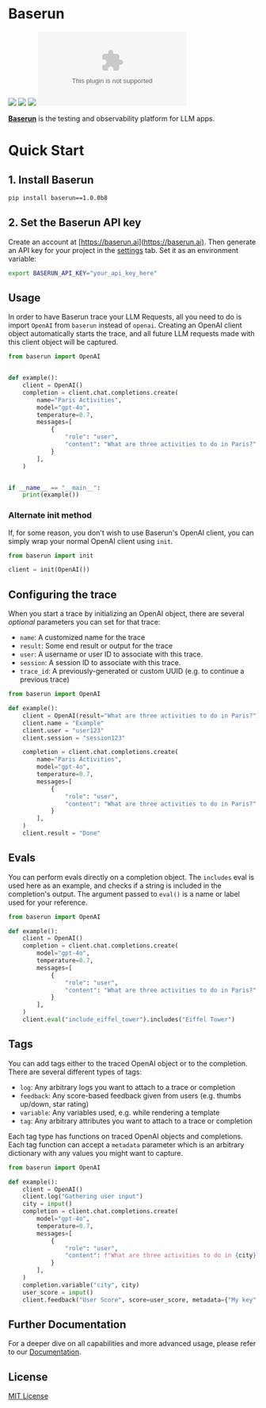 # Baserun


[![](https://img.shields.io/badge/Visit%20Us-baserun.ai-brightgreen)](https://baserun.ai)
[![](https://img.shields.io/badge/View%20Documentation-Docs-yellow)](https://docs.baserun.ai)
[![](https://img.shields.io/badge/Join%20our%20community-Discord-blue)](https://discord.gg/xEPFsvSmkb)
[![Twitter](https://img.shields.io/twitter/follow/baserun.ai?style=social)](https://twitter.com/baserunai)

**[Baserun](https://baserun.ai)** is the testing and observability platform for LLM apps.

# Quick Start

## 1. Install Baserun

```bash
pip install baserun==1.0.0b8
```

## 2. Set the Baserun API key
Create an account at [https://baserun.ai](https://baserun.ai). Then generate an API key for your project in the [settings](https://baserun.ai/settings) tab. Set it as an environment variable:

```bash
export BASERUN_API_KEY="your_api_key_here"
```

## Usage

In order to have Baserun trace your LLM Requests, all you need to do is import `OpenAI` from `baserun` instead of `openai`. Creating an OpenAI client object automatically starts the trace, and all future LLM requests made with this client object will be captured.

<CodeGroup>

```python python
from baserun import OpenAI


def example():
    client = OpenAI()
    completion = client.chat.completions.create(
        name="Paris Activities",
        model="gpt-4o",
        temperature=0.7,
        messages=[
            {
                "role": "user",
                "content": "What are three activities to do in Paris?"
            }
        ],
    )


if __name__ == "__main__":
    print(example())
```

### Alternate init method

If, for some reason, you don't wish to use Baserun's OpenAI client, you can simply wrap your normal OpenAI client using `init`.

```python python
from baserun import init

client = init(OpenAI())
```

</CodeGroup>

## Configuring the trace

When you start a trace by initializing an OpenAI object, there are several _optional_ parameters you can set for that trace:

- `name`: A customized name for the trace
- `result`: Some end result or output for the trace
- `user`: A username or user ID to associate with this trace.
- `session`: A session ID to associate with this trace.
- `trace_id`: A previously-generated or custom UUID (e.g. to continue a previous trace)

```python
from baserun import OpenAI

def example():
    client = OpenAI(result="What are three activities to do in Paris?")
    client.name = "Example"
    client.user = "user123"
    client.session = "session123"

    completion = client.chat.completions.create(
        name="Paris Activities",
        model="gpt-4o",
        temperature=0.7,
        messages=[
            {
                "role": "user",
                "content": "What are three activities to do in Paris?"
            }
        ],
    )
    client.result = "Done"
```

## Evals

You can perform evals directly on a completion object. The `includes` eval is used here as an example, and checks if a string is included in the completion's output. The argument passed to `eval()` is a name or label used for your reference.

```python
from baserun import OpenAI

def example():
    client = OpenAI()
    completion = client.chat.completions.create(
        model="gpt-4o",
        temperature=0.7,
        messages=[
            {
                "role": "user",
                "content": "What are three activities to do in Paris?"
            }
        ],
    )
    client.eval("include_eiffel_tower").includes("Eiffel Tower")
```

## Tags

You can add tags either to the traced OpenAI object or to the completion. There are several different types of tags:

- `log`: Any arbitrary logs you want to attach to a trace or completion
- `feedback`: Any score-based feedback given from users (e.g. thumbs up/down, star rating)
- `variable`: Any variables used, e.g. while rendering a template
- `tag`: Any arbitrary attributes you want to attach to a trace or completion

Each tag type has functions on traced OpenAI objects and completions. Each tag function can accept a `metadata` parameter which is an arbitrary dictionary with any values you might want to capture.

```python
from baserun import OpenAI

def example():
    client = OpenAI()
    client.log("Gathering user input")
    city = input()
    completion = client.chat.completions.create(
        model="gpt-4o",
        temperature=0.7,
        messages=[
            {
                "role": "user",
                "content": f"What are three activities to do in {city}?"
            }
        ],
    )
    completion.variable("city", city)
    user_score = input()
    client.feedback("User Score", score=user_score, metadata={"My key": "My value"})
```

## Further Documentation
For a deeper dive on all capabilities and more advanced usage, please refer to our [Documentation](https://docs.baserun.ai).

## License

[MIT License](https://github.com/baserun-ai/baserun-py/blob/main/LICENSE)
